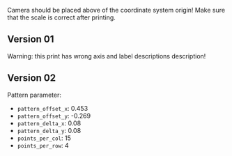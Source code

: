 Camera should be placed above of the coordinate system origin! Make sure that the scale is correct after printing.

## Version 01
Warning: this print has wrong axis and label descriptions description!

## Version 02
Pattern parameter:
* `pattern_offset_x`:  0.453
* `pattern_offset_y`: -0.269
* `pattern_delta_x`: 0.08
* `pattern_delta_y`: 0.08
* `points_per_col`: 15
* `points_per_row`: 4
